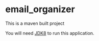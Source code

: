 # email_organizer
This is a maven built project

You will need [JDK8](http://www.oracle.com/technetwork/java/javase/downloads/jdk8-downloads-2133151.html) to run this application.
